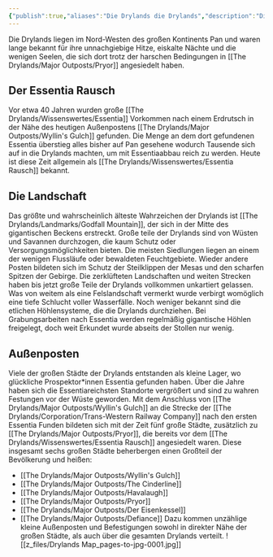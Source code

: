 ```yaml
---
{"publish":true,"aliases":"Die Drylands die Drylands","description":"Die Drylands","created":"2025-08-13T20:49:21.305+02:00","modified":"2025-08-27T15:52:59.507+02:00","cssclasses":""}
---
```



Die Drylands liegen im Nord-Westen des großen Kontinents Pan und waren lange bekannt für ihre unnachgiebige Hitze, eiskalte Nächte und die wenigen Seelen, die sich dort trotz der harschen Bedingungen in [[The Drylands/Major Outposts/Pryor]] angesiedelt haben.
## Der Essentia Rausch
Vor etwa 40 Jahren wurden große [[The Drylands/Wissenswertes/Essentia]] Vorkommen nach einem Erdrutsch in der Nähe des heutigen Außenpostens [[The Drylands/Major Outposts/Wyllin's Gulch]] gefunden. Die Menge an dem dort gefundenen Essentia überstieg alles bisher auf Pan gesehene wodurch Tausende sich auf in die Drylands machten, um mit Essentiaabbau reich zu werden. Heute ist diese Zeit allgemein als [[The Drylands/Wissenswertes/Essentia Rausch]] bekannt.
## Die Landschaft
Das größte und wahrscheinlich älteste Wahrzeichen der Drylands ist [[The Drylands/Landmarks/Godfall Mountain]], der sich in der Mitte des gigantischen Beckens erstreckt. Große teile der Drylands sind von Wüsten und Savannen durchzogen, die kaum Schutz oder Versorgungsmöglichkeiten bieten. Die meisten Siedlungen liegen an einem der wenigen Flussläufe oder bewaldeten Feuchtgebiete. Wieder andere Posten bildeten sich im Schutz der Steilklippen der Mesas und den scharfen Spitzen der Gebirge.
Die zerklüfteten Landschaften und weiten Strecken haben bis jetzt große Teile der Drylands vollkommen unkartiert gelassen. Was von weitem als eine Felslandschaft vermerkt wurde verbirgt womöglich eine tiefe Schlucht voller Wasserfälle. Noch weniger bekannt sind die etlichen Höhlensysteme, die die Drylands durchziehen. Bei Grabungsarbeiten nach Essentia werden regelmäßig gigantische Höhlen freigelegt, doch weit Erkundet wurde abseits der Stollen nur wenig.
## Außenposten
Viele der großen Städte der Drylands entstanden als kleine Lager, wo glückliche Prospektor\*innen Essentia gefunden haben. Über die Jahre haben sich die Essentiareichsten Standorte vergrößert und sind zu wahren Festungen vor der Wüste geworden. Mit dem Anschluss von [[The Drylands/Major Outposts/Wyllin's Gulch]] an die Strecke der [[The Drylands/Corporation/Trans-Western Railway Company]] nach den ersten Essentia Funden bildeten sich mit der Zeit fünf große Städte, zusätzlich zu [[The Drylands/Major Outposts/Pryor]], die bereits vor dem [[The Drylands/Wissenswertes/Essentia Rausch]] angesiedelt waren. Diese insgesamt sechs großen Städte beherbergen einen Großteil der Bevölkerung und heißen:
- [[The Drylands/Major Outposts/Wyllin's Gulch]]
- [[The Drylands/Major Outposts/The Cinderline]]
- [[The Drylands/Major Outposts/Havalaugh]]
- [[The Drylands/Major Outposts/Pryor]]
- [[The Drylands/Major Outposts/Der Eisenkessel]]
- [[The Drylands/Major Outposts/Defiance]]
Dazu kommen unzählige kleine Außenposten und Befestigungen sowohl in direkter Nähe der großen Städte, als auch über die gesamten Drylands verteilt.
![[z_files/Drylands Map_pages-to-jpg-0001.jpg]]